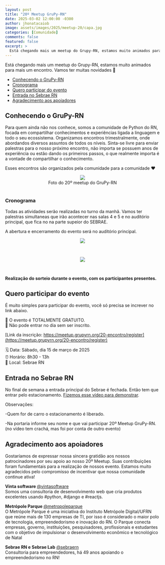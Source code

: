 ```yaml
---
layout: post
title: "20º Meetup GruPy-RN"
date: 2025-03-02 12:00:00 -0300
author: jhonatacaiob
image: assets/images/2025/meetup-20/capa.jpg
categories: [Comunidade]
comments: false
featured: false
excerpt: >
  Está chegando mais um meetup do Grupy-RN, estamos muito animados para mais um encontro. Vamos ter muitas novidades.
---
```


Está chegando mais um meetup do Grupy-RN, estamos muito animados para mais um
encontro. Vamos ter muitas novidades 🎉

- [Conhecendo o GruPy-RN](#conhecendo-o-grupy-rn)
- [Cronograma](#cronograma)
- [Quero participar do evento](#quero-participar-do-evento)
- [Entrada no Sebrae RN](#entrada-no-sebrae-rn)
- [Agradecimento aos apoiadores](#agradecimento-aos-apoiadores)

## Conhecendo o GruPy-RN

Para quem ainda não nos conhece, somos a comunidade de Python do RN, focada em
compartilhar conhecimentos e experiências ligada a linguagem e todo o seu
ecossistema. Organizamos encontros trimestralmente, onde abordandos diversos assuntos
de todos os níveis. Sinta-se livre para enviar palestras para o nosso próximo
encontro, não importa se possuem anos de experiência ou estão dando os primeiros
passos, o que realmente importa é a vontade de compartilhar o conhecimento.

Esses encontros são organizados pela comunidade para a comunidade ❤️

<div style="text-align:center">
    <img src="{{ site.baseurl }}/assets/images/2025/meetup-20/meetup-19.jpg"/>
    <figcaption>Foto do 20º meetup do GruPy-RN</figcaption>
</div>
<br>

### Cronograma

Todas as atividades serão realizadas no turno da manhã. Vamos ter palestras
simultaneas que irão acontecer nas salas 4 e 5 e no auditório principal,
que fica no na parte supeior do SEBRAE.

A abertura  e encerramento do evento será no auditório principal.

<div style="text-align:center">
    <img src="{{ site.baseurl }}/assets/images/2025/meetup-20/programacao-1.jpg"/>
    <p>&nbsp;</p>
    <img src="{{ site.baseurl }}/assets/images/2025/meetup-20/programacao-2.jpg"/>
    <p>&nbsp;</p>
</div>

**Realização do sorteio durante o evento, com os participantes presentes.**

## Quero participar do evento

É muito simples para participar do evento, você só precisa se increver no link
abaixo.

📢 O evento é TOTALMENTE GRATUITO.
<br>
🚫 Não pode entrar no dia sem ser inscrito.
<br>

[Link da inscrição: https://meetup.grupyrn.org/20-encontro/register](https://meetup.grupyrn.org/20-encontro/register)

🗓️ Data: Sábado, dia 15 de março de 2025
<br>
⏰ Horário: 8h30 - 13h
<br>
📍 Local: Sebrae RN

## Entrada no Sebrae RN

No final de semana a entrada principal do Sebrae é fechada. Então tem que
entrar pelo estacionamento. [Fizemos esse vídeo para demonstrar](https://www.instagram.com/reel/Cr4I1vpscIK/?utm_source=ig_web_button_share_sheet&igshid=MzRlODBiNWFlZA==).

Observações:

-Quem for de carro o estacionamento é liberado.

-Na portaria informe seu nome e que vai participar 20º Meetup GruPy-RN.
(no vídeo tem crachá, mas foi por conta de outro evento)

## Agradecimento aos apoiadores

Gostaríamos de expressar nossa sincera gratidão aos nossos patrocinadores por
seu apoio ao nosso 20º Meetup. Suas contribuições foram fundamentais para a
realização de nossos evento. Estamos muito agradecidos pelo compromisso de
incentivar que nossa comunidade continue ativa!

<b>Vinta software </b>
[@vintasoftware](https://www.instagram.com/vintasoftware/)
<br>
Somos uma consultoria de desenvolvimento web que cria produtos excelentes usando #python, #django e #reactjs.
<br>

<b>Metrópole Parque </b>
[@metropoleparque](https://www.instagram.com/metropoleparque/)
<br>
O Metrópole Parque é uma iniciativa do Instituto Metrópole Digital/UFRN que
reúne mais de 130 empresas de TI, por isso é considerado o maior polo de
tecnologia, empreendedorismo e inovação do RN. O Parque conecta empresas,
governo, instituições, pesquisadores, profissionais e estudantes com o objetivo
de impulsionar o desenvolvimento econômico e tecnológico de Natal
<br>

<b>Sebrae RN e Sebrae Lab</b>
[@sebraern](https://www.instagram.com/sebraern/)
<br>
Consultoria para empreendedores, há 49 anos apoiando o empreendedorismo no RN!
<br>

